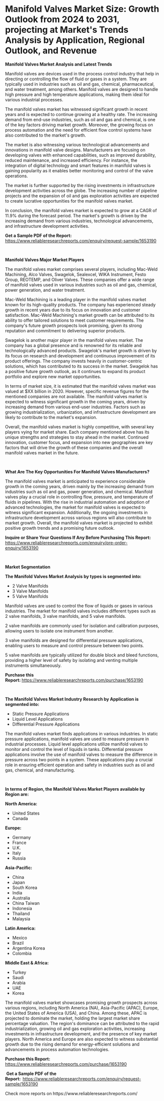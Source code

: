 <p><h1>Manifold Valves Market Size: Growth Outlook from 2024 to 2031, projecting at Market's Trends Analysis by Application, Regional Outlook, and Revenue</h1></p><p><strong>Manifold Valves Market Analysis and Latest Trends</strong></p>
<p><p>Manifold valves are devices used in the process control industry that help in directing or controlling the flow of fluid or gases in a system. They are typically used in industries such as oil and gas, chemical, pharmaceutical, and water treatment, among others. Manifold valves are designed to handle high pressure and high temperature applications, making them ideal for various industrial processes.</p><p>The manifold valves market has witnessed significant growth in recent years and is expected to continue growing at a healthy rate. The increasing demand from end-use industries, such as oil and gas and chemical, is one of the key factors driving market growth. Moreover, the growing focus on process automation and the need for efficient flow control systems have also contributed to the market's growth.</p><p>The market is also witnessing various technological advancements and innovations in manifold valve designs. Manufacturers are focusing on developing valves with enhanced capabilities, such as improved durability, reduced maintenance, and increased efficiency. For instance, the integration of digital technology and smart features in manifold valves is gaining popularity as it enables better monitoring and control of the valve operations.</p><p>The market is further supported by the rising investments in infrastructure development activities across the globe. The increasing number of pipeline projects and the expansion of oil and gas exploration activities are expected to create lucrative opportunities for the manifold valves market.</p><p>In conclusion, the manifold valves market is expected to grow at a CAGR of 11.9% during the forecast period. The market's growth is driven by the increasing demand from various industries, technological advancements, and infrastructure development activities.</p></p>
<p><strong>Get a Sample PDF of the Report:&nbsp;</strong> <a href="https://www.reliableresearchreports.com/enquiry/request-sample/1653190">https://www.reliableresearchreports.com/enquiry/request-sample/1653190</a></p>
<p>&nbsp;</p>
<p><strong>Manifold Valves Major Market Players</strong></p>
<p><p>The manifold valves market comprises several players, including Mac-Weld Machining, Alco Valves, Swagelok, Sealexcel, WIKA Instrument, Festo Group, REOTEMP, and Oliver Valves. These companies offer a wide range of manifold valves used in various industries such as oil and gas, chemical, power generation, and water treatment.</p><p>Mac-Weld Machining is a leading player in the manifold valves market known for its high-quality products. The company has experienced steady growth in recent years due to its focus on innovation and customer satisfaction. Mac-Weld Machining's market growth can be attributed to its ability to offer tailored solutions to meet customer requirements. The company's future growth prospects look promising, given its strong reputation and commitment to delivering superior products.</p><p>Swagelok is another major player in the manifold valves market. The company has a global presence and is renowned for its reliable and technologically advanced products. Swagelok's market growth is driven by its focus on research and development and continuous improvement of its product offerings. The company invests heavily in customer-centric solutions, which has contributed to its success in the market. Swagelok has a positive future growth outlook, as it continues to expand its product portfolio and explore new market opportunities.</p><p>In terms of market size, it is estimated that the manifold valves market was valued at $XX billion in 2020. However, specific revenue figures for the mentioned companies are not available. The manifold valves market is expected to witness significant growth in the coming years, driven by increasing demand from various end-user industries. Factors such as growing industrialization, urbanization, and infrastructure development are likely to contribute to the market's expansion.</p><p>Overall, the manifold valves market is highly competitive, with several key players vying for market share. Each company mentioned above has its unique strengths and strategies to stay ahead in the market. Continued innovation, customer focus, and expansion into new geographies are key factors that will drive the growth of these companies and the overall manifold valves market in the future.</p></p>
<p>&nbsp;</p>
<p><strong>What Are The Key Opportunities For Manifold Valves Manufacturers?</strong></p>
<p><p>The manifold valves market is anticipated to experience considerable growth in the coming years, driven mainly by the increasing demand from industries such as oil and gas, power generation, and chemical. Manifold valves play a crucial role in controlling flow, pressure, and temperature of fluids in pipelines. With the rise in industrial automation and adoption of advanced technologies, the market for manifold valves is expected to witness significant expansion. Additionally, the ongoing investments in infrastructure development across various regions will also contribute to market growth. Overall, the manifold valves market is projected to exhibit positive growth trends and a promising future outlook.</p></p>
<p><strong>Inquire or Share Your Questions If Any Before Purchasing This Report:</strong> <a href="https://www.reliableresearchreports.com/enquiry/pre-order-enquiry/1653190">https://www.reliableresearchreports.com/enquiry/pre-order-enquiry/1653190</a></p>
<p>&nbsp;</p>
<p><strong>Market Segmentation</strong></p>
<p><strong>The Manifold Valves Market Analysis by types is segmented into:</strong></p>
<p><ul><li>2 Valve Manifolds</li><li>3 Valve Manifolds</li><li>5 Valve Manifolds</li></ul></p>
<p><p>Manifold valves are used to control the flow of liquids or gases in various industries. The market for manifold valves includes different types such as 2 valve manifolds, 3 valve manifolds, and 5 valve manifolds. </p><p>2 valve manifolds are commonly used for isolation and calibration purposes, allowing users to isolate one instrument from another. </p><p>3 valve manifolds are designed for differential pressure applications, enabling users to measure and control pressure between two points. </p><p>5 valve manifolds are typically utilized for double block and bleed functions, providing a higher level of safety by isolating and venting multiple instruments simultaneously.</p></p>
<p><strong>Purchase this Report:&nbsp;</strong><a href="https://www.reliableresearchreports.com/purchase/1653190">https://www.reliableresearchreports.com/purchase/1653190</a></p>
<p>&nbsp;</p>
<p><strong>The Manifold Valves Market Industry Research by Application is segmented into:</strong></p>
<p><ul><li>Static Pressure Applications</li><li>Liquid Level Applications</li><li>Differential Pressure Applications</li></ul></p>
<p><p>The manifold valves market finds applications in various industries. In static pressure applications, manifold valves are used to measure pressure in industrial processes. Liquid level applications utilize manifold valves to monitor and control the level of liquids in tanks. Differential pressure applications involve the use of manifold valves to measure the difference in pressure across two points in a system. These applications play a crucial role in ensuring efficient operation and safety in industries such as oil and gas, chemical, and manufacturing.</p></p>
<p>&nbsp;</p>
<p><strong>In terms of Region, the Manifold Valves Market Players available by Region are:</strong></p>
<p>
    <p> <strong> North America: </strong>
        <ul>
            <li>United States</li>
            <li>Canada</li>
        </ul>
        </p> 
    <p> <strong> Europe: </strong>
        <ul>
            <li>Germany</li>
            <li>France</li>
            <li>U.K.</li>
            <li>Italy</li>
            <li>Russia</li>
        </ul>
        </p> 
    <p> <strong> Asia-Pacific: </strong>
        <ul>
            <li>China</li>
            <li>Japan</li>
            <li>South Korea</li>
            <li>India</li>
            <li>Australia</li>
            <li>China Taiwan</li>
            <li>Indonesia</li>
            <li>Thailand</li>
            <li>Malaysia</li>
        </ul>
        </p> 
    <p> <strong> Latin America: </strong>
        <ul>
            <li>Mexico</li>
            <li>Brazil</li>
            <li>Argentina Korea</li>
            <li>Colombia</li>
        </ul>
        </p> 
    <p> <strong> Middle East & Africa: </strong>
        <ul>
            <li>Turkey</li>
            <li>Saudi</li>
            <li>Arabia</li>
            <li>UAE</li>
            <li>Korea</li>
        </ul>
    </p>
    </p>
<p><p>The manifold valves market showcases promising growth prospects across various regions, including North America (NA), Asia-Pacific (APAC), Europe, the United States of America (USA), and China. Among these, APAC is projected to dominate the market, holding the largest market share percentage valuation. The region's dominance can be attributed to the rapid industrialization, growing oil and gas exploration activities, increasing investments in infrastructure development, and the presence of key market players. North America and Europe are also expected to witness substantial growth due to the rising demand for energy-efficient solutions and advancements in process automation technologies.</p></p>
<p><strong>Purchase this Report: </strong><a href="https://www.reliableresearchreports.com/purchase/1653190">https://www.reliableresearchreports.com/purchase/1653190</a></p>
<p>&nbsp;<strong>Get a Sample PDF of the Report:&nbsp;&nbsp;</strong><a href="https://www.reliableresearchreports.com/enquiry/request-sample/1653190">https://www.reliableresearchreports.com/enquiry/request-sample/1653190</a></p>
<p><strong></strong></p>
<p>Check more reports on https://www.reliableresearchreports.com/</p>